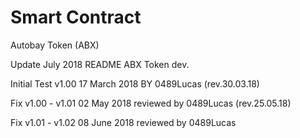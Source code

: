 # Smart Contract

Autobay Token (ABX)

Update July 2018
README ABX Token dev.


Initial Test v1.00 17 March 2018      BY 0489Lucas
(rev.30.03.18)

Fix v1.00 - v1.01 02 May 2018 reviewed      by 0489Lucas
(rev.25.05.18)

Fix v1.01 - v1.02 08 June 2018 reviewed       by 0489Lucas
